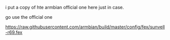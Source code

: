 i put a copy of hte armbian official one here just in case.

go use the official one

https://raw.githubusercontent.com/armbian/build/master/config/fex/sunvell-r69.fex
